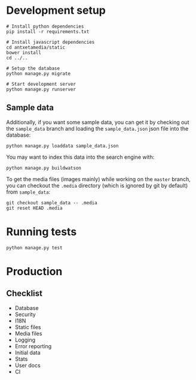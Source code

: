 # Development setup

```
# Install python dependencies
pip install -r requirements.txt

# Install javascript dependencies
cd antxetamedia/static
bower install
cd ../..

# Setup the database
python manage.py migrate

# Start development server
python manage.py runserver
```

## Sample data

Additionally, if you want some sample data, you can get it by checking out the
`sample_data` branch and loading the `sample_data.json` json file into the
database:

```
python manage.py loaddata sample_data.json
```

You may want to index this data into the search engine with:

```
python manage.py buildwatson
```

To get the media files (images mainly) while working on the `master` branch, you
can checkout the `.media` directory (which is ignored by git by default) from
`sample_data`:

```
git checkout sample_data -- .media
git reset HEAD .media
```

# Running tests

```
python manage.py test
```

# Production

## Checklist

- Database
- Security
- I18N
- Static files
- Media files
- Logging
- Error reporting
- Initial data
- Stats
- User docs
- CI

